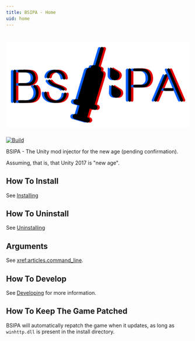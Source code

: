 ```yaml
---
title: BSIPA - Home
uid: home
---
```


# ![BSIPA](images/banner_dark.svg)

[![Build](https://github.com/bsmg/BeatSaber-IPA-Reloaded/workflows/Build/badge.svg)](https://ci.appveyor.com/project/nike4613/beatsaber-ipa-reloaded-9smsb)

BSIPA - The Unity mod injector for the new age (pending confirmation).

Assuming, that is, that Unity 2017 is "new age".

## How To Install

See [Installing](xref:articles.start.user)

## How To Uninstall

See [Uninstalling](xref:articles.start.user#uninstalling)

## Arguments

See <xref:articles.command_line>.

## How To Develop

See [Developing](xref:articles.start.dev) for more information.

## How To Keep The Game Patched

BSIPA will automatically repatch the game when it updates, as long as `winhttp.dll` is present in the install directory.
